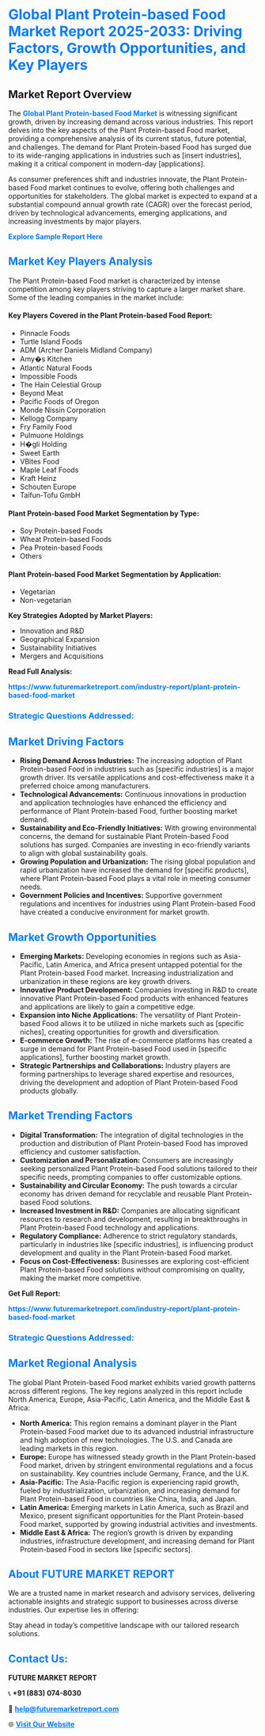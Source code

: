<h1 style="color: #007BFF;">Global Plant Protein-based Food Market Report 2025-2033: Driving Factors, Growth Opportunities, and Key Players</h1>

<section id="overview">
<h2>Market Report Overview</h2>
<p>The <a href="https://www.futuremarketreport.com/industry-report/plant-protein-based-food-market" style="color: #007BFF; text-decoration: none;"><strong>Global Plant Protein-based Food Market</strong></a> is witnessing significant growth, driven by increasing demand across various industries. This report delves into the key aspects of the Plant Protein-based Food market, providing a comprehensive analysis of its current status, future potential, and challenges. The demand for Plant Protein-based Food has surged due to its wide-ranging applications in industries such as [insert industries], making it a critical component in modern-day [applications].</p>
<p>As consumer preferences shift and industries innovate, the Plant Protein-based Food market continues to evolve, offering both challenges and opportunities for stakeholders. The global market is expected to expand at a substantial compound annual growth rate (CAGR) over the forecast period, driven by technological advancements, emerging applications, and increasing investments by major players.</p>
</section>

<section id="overview">
<p><a href="https://www.futuremarketreport.com/request-sample/reportId=28116" style="color: #007BFF; text-decoration: none;"><strong>Explore Sample Report Here</strong></a></p>
</section>

<section id="key-players">
<h2 style="color: #007BFF;">Market Key Players Analysis</h2>
<p>The Plant Protein-based Food market is characterized by intense competition among key players striving to capture a larger market share. Some of the leading companies in the market include:</p>
<h4>Key Players Covered in the Plant Protein-based Food Report:</h4>
<ul><li>Pinnacle Foods</li><li>Turtle Island Foods</li><li>ADM (Archer Daniels Midland Company)</li><li>Amy�s Kitchen</li><li>Atlantic Natural Foods</li><li>Impossible Foods</li><li>The Hain Celestial Group</li><li>Beyond Meat</li><li>Pacific Foods of Oregon</li><li>Monde Nissin Corporation</li><li>Kellogg Company</li><li>Fry Family Food</li><li>Pulmuone Holdings</li><li>H�gli Holding</li><li>Sweet Earth</li><li>VBites Food</li><li>Maple Leaf Foods</li><li>Kraft Heinz</li><li>Schouten Europe</li><li>Taifun-Tofu GmbH</li></ul>
<h4>Plant Protein-based Food Market Segmentation by Type:</h4>
<ul><li>Soy Protein-based Foods</li><li>Wheat Protein-based Foods</li><li>Pea Protein-based Foods</li><li>Others</li></ul>

<h4>Plant Protein-based Food Market Segmentation by Application:</h4>
<ul><li>Vegetarian</li><li>Non-vegetarian</li></ul>
<p><strong>Key Strategies Adopted by Market Players:</strong></p>
<ul>
<li>Innovation and R&D</li>
<li>Geographical Expansion</li>
<li>Sustainability Initiatives</li>
<li>Mergers and Acquisitions</li>
</ul>
</section>

<section>
<p><strong>Read Full Analysis: </strong></p><a href="https://www.futuremarketreport.com/industry-report/plant-protein-based-food-market" style="color: #007BFF; text-decoration: none;"><strong>https://www.futuremarketreport.com/industry-report/plant-protein-based-food-market</strong></a>
<h3 style="color: #007BFF;">Strategic Questions Addressed:</h3>
</section>

<section id="driving-factors">
<h2 style="color: #007BFF;">Market Driving Factors</h2>
<ul>
<li><strong>Rising Demand Across Industries:</strong> The increasing adoption of Plant Protein-based Food in industries such as [specific industries] is a major growth driver. Its versatile applications and cost-effectiveness make it a preferred choice among manufacturers.</li>
<li><strong>Technological Advancements:</strong> Continuous innovations in production and application technologies have enhanced the efficiency and performance of Plant Protein-based Food, further boosting market demand.</li>
<li><strong>Sustainability and Eco-Friendly Initiatives:</strong> With growing environmental concerns, the demand for sustainable Plant Protein-based Food solutions has surged. Companies are investing in eco-friendly variants to align with global sustainability goals.</li>
<li><strong>Growing Population and Urbanization:</strong> The rising global population and rapid urbanization have increased the demand for [specific products], where Plant Protein-based Food plays a vital role in meeting consumer needs.</li>
<li><strong>Government Policies and Incentives:</strong> Supportive government regulations and incentives for industries using Plant Protein-based Food have created a conducive environment for market growth.</li>
</ul>
</section>

<section id="growth-opportunities">
<h2 style="color: #007BFF;">Market Growth Opportunities</h2>
<ul>
<li><strong>Emerging Markets:</strong> Developing economies in regions such as Asia-Pacific, Latin America, and Africa present untapped potential for the Plant Protein-based Food market. Increasing industrialization and urbanization in these regions are key growth drivers.</li>
<li><strong>Innovative Product Development:</strong> Companies investing in R&D to create innovative Plant Protein-based Food products with enhanced features and applications are likely to gain a competitive edge.</li>
<li><strong>Expansion into Niche Applications:</strong> The versatility of Plant Protein-based Food allows it to be utilized in niche markets such as [specific niches], creating opportunities for growth and diversification.</li>
<li><strong>E-commerce Growth:</strong> The rise of e-commerce platforms has created a surge in demand for Plant Protein-based Food used in [specific applications], further boosting market growth.</li>
<li><strong>Strategic Partnerships and Collaborations:</strong> Industry players are forming partnerships to leverage shared expertise and resources, driving the development and adoption of Plant Protein-based Food products globally.</li>
</ul>
</section>

<section id="trending-factors">
<h2 style="color: #007BFF;">Market Trending Factors</h2>
<ul>
<li><strong>Digital Transformation:</strong> The integration of digital technologies in the production and distribution of Plant Protein-based Food has improved efficiency and customer satisfaction.</li>
<li><strong>Customization and Personalization:</strong> Consumers are increasingly seeking personalized Plant Protein-based Food solutions tailored to their specific needs, prompting companies to offer customizable options.</li>
<li><strong>Sustainability and Circular Economy:</strong> The push towards a circular economy has driven demand for recyclable and reusable Plant Protein-based Food solutions.</li>
<li><strong>Increased Investment in R&D:</strong> Companies are allocating significant resources to research and development, resulting in breakthroughs in Plant Protein-based Food technology and applications.</li>
<li><strong>Regulatory Compliance:</strong> Adherence to strict regulatory standards, particularly in industries like [specific industries], is influencing product development and quality in the Plant Protein-based Food market.</li>
<li><strong>Focus on Cost-Effectiveness:</strong> Businesses are exploring cost-efficient Plant Protein-based Food solutions without compromising on quality, making the market more competitive.</li>
</ul>
</section>

<section>
<p><strong>Get Full Report: </strong></p><a href="https://www.futuremarketreport.com/industry-report/plant-protein-based-food-market" style="color: #007BFF; text-decoration: none;"><strong>https://www.futuremarketreport.com/industry-report/plant-protein-based-food-market</strong></a>
<h3 style="color: #007BFF;">Strategic Questions Addressed:</h3>
</section>


<section id="regional-analysis">
<h2 style="color: #007BFF;">Market Regional Analysis</h2>
<p>The global Plant Protein-based Food market exhibits varied growth patterns across different regions. The key regions analyzed in this report include North America, Europe, Asia-Pacific, Latin America, and the Middle East & Africa:</p>
<ul>
<li><strong>North America:</strong> This region remains a dominant player in the Plant Protein-based Food market due to its advanced industrial infrastructure and high adoption of new technologies. The U.S. and Canada are leading markets in this region.</li>
<li><strong>Europe:</strong> Europe has witnessed steady growth in the Plant Protein-based Food market, driven by stringent environmental regulations and a focus on sustainability. Key countries include Germany, France, and the U.K.</li>
<li><strong>Asia-Pacific:</strong> The Asia-Pacific region is experiencing rapid growth, fueled by industrialization, urbanization, and increasing demand for Plant Protein-based Food in countries like China, India, and Japan.</li>
<li><strong>Latin America:</strong> Emerging markets in Latin America, such as Brazil and Mexico, present significant opportunities for the Plant Protein-based Food market, supported by growing industrial activities and investments.</li>
<li><strong>Middle East & Africa:</strong> The region’s growth is driven by expanding industries, infrastructure development, and increasing demand for Plant Protein-based Food in sectors like [specific sectors].</li>
</ul>
</section>

<footer>
<h2 style="color: #007BFF;">About FUTURE MARKET REPORT</h2>
<p>We are a trusted name in market research and advisory services, delivering actionable insights and strategic support to businesses across diverse industries. Our expertise lies in offering:</p>

<p>Stay ahead in today’s competitive landscape with our tailored research solutions.</p>

<h2 style="color: #007BFF;">Contact Us:</h2>
<p><strong>FUTURE MARKET REPORT</strong></p>
<p>📞 <strong>+91 (883) 074-8030</strong></p>
<p>📧 <strong><a href="mailto:help@futuremarketreport.com" style="color: #007BFF;">help@futuremarketreport.com</a></strong></p>
<p>🌐 <strong><a href="https://www.futuremarketreport.com/" style="color: #007BFF;">Visit Our Website</a></strong></p>
</footer>
